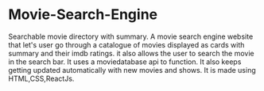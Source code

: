 # Movie-Search-Engine
Searchable movie directory with summary.
A movie search engine website that let's user go through a catalogue of movies displayed as cards with summary and their imdb ratings. it also allows the user to search the movie in the search bar.
It uses a moviedatabase api to function. It also keeps getting updated automatically with new movies and shows.
It is made using HTML,CSS,ReactJs.
